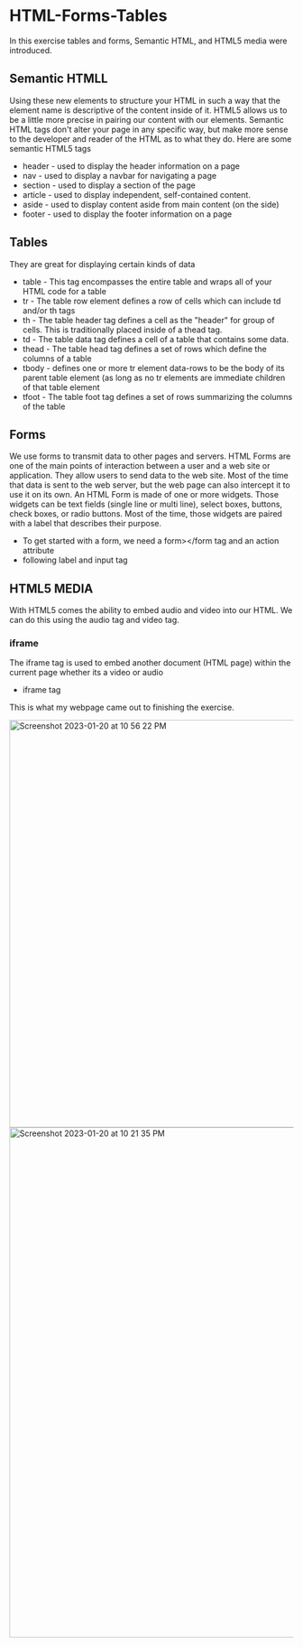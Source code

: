 # HTML-Forms-Tables
In this exercise tables and forms, Semantic HTML, and HTML5 media were introduced. 

## Semantic HTMLL

Using these new elements to structure your HTML in such a way that the element name is descriptive of the content inside of it. HTML5 allows us to be a little more precise in pairing our content with our elements. Semantic HTML tags don't alter your page in any specific way, but make more sense to the developer and reader of the HTML as to what they do. Here are some semantic HTML5 tags
- header - used to display the header information on a page
- nav - used to display a navbar for navigating a page
- section - used to display a section of the page
- article - used to display independent, self-contained content.
- aside - used to display content aside from main content (on the side)
- footer - used to display the footer information on a page

## Tables
They are great for displaying certain kinds of data
- table - This tag encompasses the entire table and wraps all of your HTML code for a table 
- tr - The table row element defines a row of cells which can include td and/or th tags
- th - The table header tag defines a cell as the "header" for group of cells. This is traditionally placed inside of a thead tag.
- td - The table data tag defines a cell of a table that contains some data.
- thead - The table head tag defines a set of rows which define the columns of a table 
- tbody - defines one or more tr element data-rows to be the body of its parent table element (as long as no tr elements are immediate children of that table element
- tfoot - The table foot tag defines a set of rows summarizing the columns of the table

## Forms
We use forms to transmit data to other pages and servers. HTML Forms are one of the main points of interaction between a user and a web site or application. They allow users to send data to the web site. Most of the time that data is sent to the web server, but the web page can also intercept it to use it on its own. An HTML Form is made of one or more widgets. Those widgets can be text fields (single line or multi line), select boxes, buttons, check boxes, or radio buttons. Most of the time, those widgets are paired with a label that describes their purpose.
- To get started with a form, we need a form></form tag and an action attribute
- following label and input tag

## HTML5 MEDIA
With HTML5 comes the ability to embed audio and video into our HTML. We can do this using the audio tag and video tag.

### iframe
The iframe tag is used to embed another document (HTML page) within the current page whether its a video or audio
- iframe tag



This is what my webpage came out to finishing the exercise.

<img width="722" alt="Screenshot 2023-01-20 at 10 56 22 PM" src="https://user-images.githubusercontent.com/101606295/213842329-6a2c05c1-8503-4846-9610-f1eeb123dacf.png">


<img width="904" alt="Screenshot 2023-01-20 at 10 21 35 PM" src="https://user-images.githubusercontent.com/101606295/213842293-fff2b1a0-66b4-4922-8b4d-5e5593537396.png">



